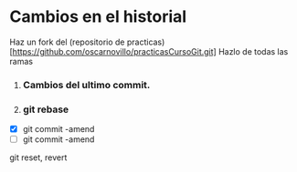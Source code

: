 # Cambios en el historial

Haz un fork del (repositorio de practicas)[https://github.com/oscarnovillo/practicasCursoGit.git]
Hazlo de todas las ramas


1. ### Cambios del ultimo commit.
 
2. ### git rebase 

- [X] git commit -amend
- [ ] git commit -amend

git reset, revert

